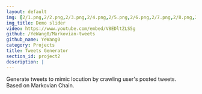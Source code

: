 ```yaml
---
layout: default
img: [2/1.png,2/2.png,2/3.png,2/4.png,2/5.png,2/6.png,2/7.png,2/8.png,2/9.png]
img_title: Demo slider
video: https://www.youtube.com/embed/V8EDltZLS5g
github: /YeWang0/Markovian-tweets
github_name: YeWang0
category: Projects
title: Tweets Generator
section_id: project2
description: |
---
```

  Generate tweets to mimic locution by crawling user's posted tweets.<br>Based on Markovian Chain.<br>